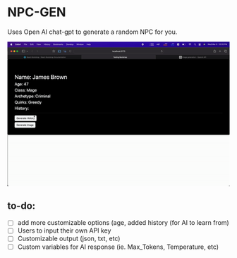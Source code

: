 # NPC-GEN
Uses Open AI chat-gpt to generate a random NPC for you.

![Sample](public/images/sample.gif)

## to-do:
- [ ] add more customizable options (age, added history (for AI to learn from)
- [ ] Users to input their own API key
- [ ] Customizable output (json, txt, etc)
- [ ] Custom variables for AI response (ie. Max_Tokens, Temperature, etc)
